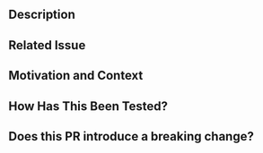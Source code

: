 ## Description
<!--- Describe your changes in detail -->

## Related Issue
<!--- Use the keywords 'Close', 'Closes', 'Fix', or 'Fixes' followed by the issue number(s) to close the related issue(s) -->

## Motivation and Context
<!--- Why is this change required? What problem does it solve? -->

## How Has This Been Tested?
<!--- Please describe in detail how you tested your changes. -->

## Does this PR introduce a breaking change?
<!--- If this PR introduces a breaking change, please describe the impact and migration path for existing applications below. -->